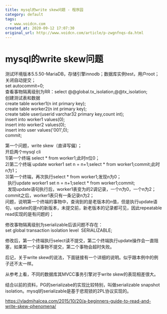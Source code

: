 ```yaml
---
title: mysql的write skew问题 - 程序园
category: default
tags: 
  - www.voidcn.com
created_at: 2020-09-12 17:07:30
original_url: http://www.voidcn.com/article/p-zwgnfnqs-da.html
---
```


# mysql的write skew问题


测试环境版本5.5.50-MariaDB，存储引擎innodb；数据库实例test，用户root；  
关闭自动提交；  
set autocommit=0;  
查看事物隔离级别为RR：select @@global.tx\_isolation,@@tx\_isolation;  
创建测试表和数据  
create table worker1(n int primary key);  
create table worker2(n int primary key);  
create table user(userid varchar32 primary key,count int);  
insert into worker1 values(0);  
insert into worker2 values(0);  
insert into user values('001',0);  
commit;  
  
第一个问题，write skew（直译写偏）；  
开启两个mysql cli  
1)第一个终端 select \* from worker1;此时n位0；  
2)第二个终端 update worker1 set n = n+1;select \* from worker1;commit;此时n为1；  
3)第一个终端，再次执行select \* from worker1;发现n为0；  
  执行update worker1 set n = n+1;select \* from worker1;commit;  
  发现update语句执行后，worker1表变为的2调记录，一个n为0，一个n为2；commit之后，worker1表只有一条记录n为2；  
问题，说明第一个终端的事物中，查询到的是老版本的n值，但是执行update语句，update的是n的新版本，未提交前，新老版本的记录都可见，因此repeatable read实现的是有问题的；  
  
修改事物隔离级别为serializable后该问题不存在：  
set global transaction isolation level  SERIALIZABLE;  

修改后，第一个终端执行select读不提交，第二个终端执行update操作会一直阻塞，如果第一个读事物不提交，第二个事物会超时失败。

后记，关于write skew的说法，下面链接有一个详细的说明。似乎跟本例中的例子还不太一样。

从参考上看，不同的数据库其MVCC事务引擎对于write skew的表现相差很大。

结合以前的资料，PG的serializabe的实现比较特别，叫做serializable snapshot isolation。mysql的serializable是基于悲观锁的2PL协议实现的。  

https://vladmihalcea.com/2015/10/20/a-beginners-guide-to-read-and-write-skew-phenomena/

